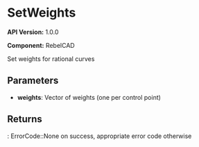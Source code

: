 # SetWeights

**API Version:** 1.0.0

**Component:** RebelCAD

Set weights for rational curves

## Parameters

- **weights**: Vector of weights (one per control point)

## Returns

: ErrorCode::None on success, appropriate error code otherwise

